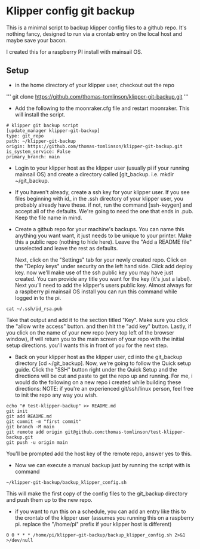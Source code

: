 # Klipper config git backup

This is a minimal script to backup klipper config files to a github repo.  It's
nothing fancy, designed to run via a crontab entry on the local host and maybe
save your bacon.

I created this for a raspberry PI install with mainsail OS.  

## Setup

* in the home directory of your klipper user, checkout out the repo 

'''
git clone https://github.com/thomas-tomlinson/klipper-git-backup.git
'''

* Add the following to the moonraker.cfg file and restart moonraker.  This will
install the script.

```
# klipper git backup script
[update_manager klipper-git-backup]
type: git_repo
path: ~/klipper-git-backup
origin: https://github.com/thomas-tomlinson/klipper-git-backup.git
is_system_service: False
primary_branch: main
```

* Login to your klipper host as the klipper user (usually pi if your running
  mainsail OS) and create a directory called [git_backup.  i.e. mkdir
  ~/git_backup.

* If you haven't already, create a ssh key for your klipper user.  If you see
  files beginning with id_ in the .ssh directory of your klipper user, you
  probably already have these.  if not, run the command [ssh-keygen] and accept
  all of the defaults.  We're going to need the one that ends in .pub.  Keep
  the file name in mind.

* Create a github repo for your machine's backups.  You can name this anything
  you want want, it just needs to be unique to your printer.  Make this a
  public repo (nothing to hide here).  Leave the "Add a README file" unselected
  and leave the rest as defaults.

  Next, click on the "Settings" tab for your newly created repo.  Click on the
  "Deploy keys" under security on the left hand side.  Click add deploy key.
  now we'll make use of the ssh public key you may have just created.  You can
  provide any title you want for the key (it's just a label).  Next you'll need
  to add the klipper's users public key.  Almost always for a raspberry pi
  mainsail OS install you can run this command while logged in to the pi.
   
```
cat ~/.ssh/id_rsa.pub
```
  Take that output and add it to the section titled "Key".  Make sure you click
  the "allow write access" button.  and then hit the "add key" button.  Lastly,
  if you click on the name of your new repo (very top left of the browser
  window), if will return you to the main screen of your repo with the initial
  setup directions.  you'll wants this in front of you for the next step.

* Back on your klipper host as the klipper user, cd into the git_backup
  directory [cd ~/git_backup].  Now, we're going to follow the Quick setup
  guide.  Click the "SSH" button right under the Quick Setup and the directions
  will be cut and paste to get the repo up and running.  For me, i would do the
  following on a new repo i created while building these directions:
  NOTE: if you're an experienced git/ssh/linux person, feel free to init the
  repo any way you wish.
```
echo "# test-klipper-backup" >> README.md
git init
git add README.md
git commit -m "first commit"
git branch -M main
git remote add origin git@github.com:thomas-tomlinson/test-klipper-backup.git
git push -u origin main
```
You'll be prompted add the host key of the remote repo, answer yes to this.

* Now we can execute a manual backup just by running the script with is command
```
~/klipper-git-backup/backup_klipper_config.sh
```

This will make the first copy of the config files to the git_backup directory
and push them up to the new repo.

* if you want to run this on a schedule, you can add an entry like this to the
  crontab of the klipper user (assumes you running this on a raspberry pi.
  replace the "/home/pi" prefix if your klipper host is different)

```
0 0 * * * /home/pi/klipper-git-backup/backup_klipper_config.sh 2>&1 >/dev/null
```







